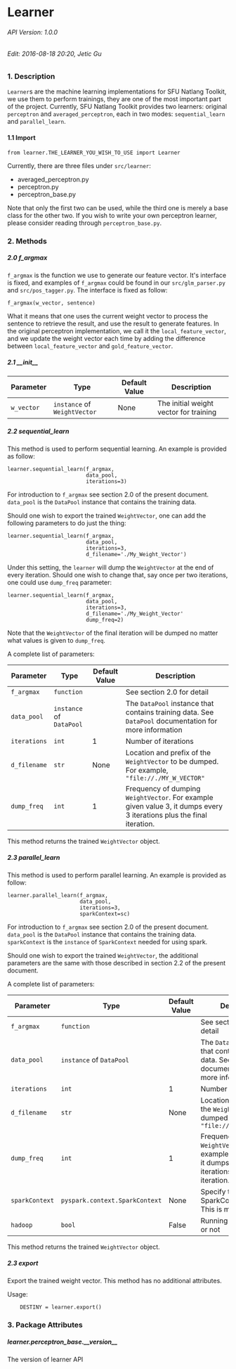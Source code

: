 # Learner

###### API Version: 1.0.0
###### Edit: 2016-08-18 20:20, Jetic Gu

### 1. Description

`Learner`s are the machine learning implementations for SFU Natlang Toolkit, we use them to perform trainings, they are one of the most important part of the project.
Currently, SFU Natlang Toolkit provides two learners: original `perceptron` and `averaged_perceptron`, each in two modes: `sequential_learn` and
`parallel_learn`.

#### 1.1 Import

	from learner.THE_LEARNER_YOU_WISH_TO_USE import Learner

Currently, there are three files under `src/learner`:

* averaged_perceptron.py
* perceptron.py
* perceptron_base.py

Note that only the first two can be used, while the third one is merely a base
class for the other two. If you wish to write your own perceptron learner,
please consider reading through `perceptron_base.py`.

### 2. Methods

##### 2.0 f_argmax

`f_argmax` is the function we use to generate our feature vector. It's
interface is fixed, and examples of `f_argmax` could be found in our
`src/glm_parser.py` and `src/pos_tagger.py`. The interface is fixed as follow:

 	f_argmax(w_vector, sentence)

What it means that one uses the current weight vector to process the sentence
to retrieve the result, and use the result to generate features. In the
original perceptron implementation, we call it the `local_feature_vector`, and
we update the weight vector each time by adding the difference between
`local_feature_vector` and `gold_feature_vector`.

##### 2.1 \_\_init\_\_

Parameter		|	Type						|	Default Value	|	Description
----------------|-------------------------------|-------------------|---------------
`w_vector`		| `instance` of `WeightVector`	|	None			|	The initial weight vector for training

##### 2.2 sequential_learn

This method is used to perform sequential learning. An example is provided as
follow:

	learner.sequential_learn(f_argmax,
		                     data_pool,
							 iterations=3)

For introduction to `f_argmax` see section 2.0 of the present document.
`data_pool` is the `DataPool` instance that contains the training data.

Should one wish to export the trained `WeightVector`, one can add the following
parameters to do just the thing:

	learner.sequential_learn(f_argmax,
							 data_pool,
							 iterations=3,
							 d_filename='./My_Weight_Vector')

Under this setting, the `learner` will dump the `WeightVector` at the end of
every iteration. Should one wish to change that, say once per two iterations,
one could use `dump_freq` parameter:

	learner.sequential_learn(f_argmax,
							 data_pool,
							 iterations=3,
							 d_filename='./My_Weight_Vector'
							 dump_freq=2)

Note that the `WeightVector` of the final iteration will be dumped no matter what values is given to `dump_freq`.

A complete list of parameters:

Parameter		|	Type					| Default Value |	Description
----------------|---------------------------|---------------|---------------
`f_argmax`		| `function`				|				| See section 2.0 for detail
`data_pool`		| `instance` of `DataPool`	|				| The `DataPool` instance that contains training data. See `DataPool` documentation for more information
`iterations`	| `int`						| 1				| Number of iterations
`d_filename`	| `str`						| None			| Location and prefix of the `WeightVector` to be dumped. For example, `"file://./MY_W_VECTOR"`
`dump_freq`		| `int`						| 1				| Frequency of dumping `WeightVector`. For example given value 3, it dumps every 3 iterations plus the final iteration.

This method returns the trained `WeightVector` object.


##### 2.3 parallel_learn

This method is used to perform parallel learning. An example is provided as
follow:

	learner.parallel_learn(f_argmax,
		                   data_pool,
						   iterations=3,
						   sparkContext=sc)

For introduction to `f_argmax` see section 2.0 of the present document.
`data_pool` is the `DataPool` instance that contains the training data.
`sparkContext` is the `instance` of `SparkContext` needed for using spark.

Should one wish to export the trained `WeightVector`, the additional
parameters are the same with those described in section 2.2 of the present
document.

A complete list of parameters:

Parameter		|	Type					| Default Value |	Description
----------------|---------------------------|---------------|---------------
`f_argmax`		| `function`				|				| See section 2.0 for detail
`data_pool`		| `instance` of `DataPool`	|				| The `DataPool` instance that contains training data. See `DataPool` documentation for more information
`iterations`	| `int`						| 1				| Number of iterations
`d_filename`	| `str`						| None			| Location and prefix of the `WeightVector` to be dumped. For example, `"file://./MY_W_VECTOR"`
`dump_freq`		| `int`						| 1				| Frequency of dumping `WeightVector`. For example given value 3, it dumps every 3 iterations plus the final iteration.
`sparkContext`	| `pyspark.context.SparkContext` | None				| Specify the SparkContext object. This is mandatory
`hadoop`		| `bool`					| False			| Running in yarn mode or not

This method returns the trained `WeightVector` object.

##### 2.3 export

Export the trained weight vector. This method has no additional attributes.

Usage:

		DESTINY = learner.export()

### 3. Package Attributes

##### learner.perceptron_base.\_\_version\_\_
The version of learner API
